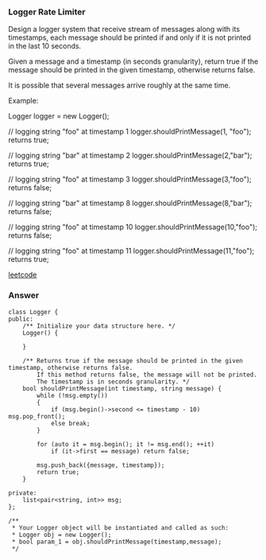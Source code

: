 ### Logger Rate Limiter
Design a logger system that receive stream of messages along with its timestamps, each message should be printed if and only if it is not printed in the last 10 seconds.

Given a message and a timestamp (in seconds granularity), return true if the message should be printed in the given timestamp, otherwise returns false.

It is possible that several messages arrive roughly at the same time.

Example:

Logger logger = new Logger();

// logging string "foo" at timestamp 1
logger.shouldPrintMessage(1, "foo"); returns true; 

// logging string "bar" at timestamp 2
logger.shouldPrintMessage(2,"bar"); returns true;

// logging string "foo" at timestamp 3
logger.shouldPrintMessage(3,"foo"); returns false;

// logging string "bar" at timestamp 8
logger.shouldPrintMessage(8,"bar"); returns false;

// logging string "foo" at timestamp 10
logger.shouldPrintMessage(10,"foo"); returns false;

// logging string "foo" at timestamp 11
logger.shouldPrintMessage(11,"foo"); returns true;

[leetcode](https://leetcode.com/problems/logger-rate-limiter/description/)

### Answer
	class Logger {
	public:
	    /** Initialize your data structure here. */
	    Logger() {
	        
	    }
	    
	    /** Returns true if the message should be printed in the given timestamp, otherwise returns false.
	        If this method returns false, the message will not be printed.
	        The timestamp is in seconds granularity. */
	    bool shouldPrintMessage(int timestamp, string message) {
	        while (!msg.empty())
	        {
	            if (msg.begin()->second <= timestamp - 10) msg.pop_front();
	            else break;
	        }
	        
	        for (auto it = msg.begin(); it != msg.end(); ++it)
	            if (it->first == message) return false;
	        
	        msg.push_back({message, timestamp});
	        return true;
	    }
	    
	private:
	    list<pair<string, int>> msg;
	};

	/**
	 * Your Logger object will be instantiated and called as such:
	 * Logger obj = new Logger();
	 * bool param_1 = obj.shouldPrintMessage(timestamp,message);
	 */